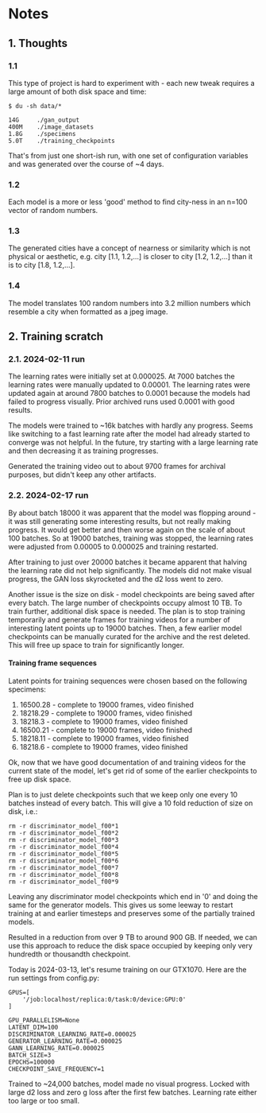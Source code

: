 # Notes

## 1. Thoughts

### 1.1

This type of project is hard to experiment with - each new tweak requires a large amount of both disk space and time:

```text
$ du -sh data/*

14G     ./gan_output
400M    ./image_datasets
1.8G    ./specimens
5.0T    ./training_checkpoints
```

That's from just one short-ish run, with one set of configuration variables and was generated over the course of ~4 days.

### 1.2

Each model is a more or less 'good' method to find city-ness in an n=100 vector of random numbers.

### 1.3

The generated cities have a concept of nearness or similarity which is not physical or aesthetic, e.g. city [1.1, 1.2,...] is closer to city [1.2, 1.2,...] than it is to city [1.8, 1.2,...].

### 1.4

The model translates 100 random numbers into 3.2 million numbers which resemble a city when formatted as a jpeg image.

## 2. Training scratch

### 2.1. 2024-02-11 run

The learning rates were initially set at 0.000025. At 7000 batches the learning rates were manually updated to 0.00001. The learning rates were updated again at around 7800 batches to 0.0001 because the models had failed to progress visually. Prior archived runs used 0.0001 with good results.

The models were trained to ~16k batches with hardly any progress. Seems like switching to a fast learning rate after the model had already started to converge was not helpful. In the future, try starting with a large learning rate and then decreasing it as training progresses.

Generated the training video out to about 9700 frames for archival purposes, but didn't keep any other artifacts.

### 2.2. 2024-02-17 run

By about batch 18000 it was apparent that the model was flopping around - it was still generating some interesting results, but not really making progress. It would get better and then worse again on the scale of about 100 batches. So at 19000 batches, training was stopped, the learning rates were adjusted from 0.00005 to 0.000025 and training restarted.

After training to just over 20000 batches it became apparent that halving the learning rate did not help significantly. The models did not make visual progress, the GAN loss skyrocketed and the d2 loss went to zero.

Another issue is the size on disk - model checkpoints are being saved after every batch. The large number of checkpoints occupy almost 10 TB. To train further, additional disk space is needed. The plan is to stop training temporarily and generate frames for training videos for a number of interesting latent points up to 19000 batches. Then, a few earlier model checkpoints can be manually curated for the archive and the rest deleted. This will free up space to train for significantly longer.

#### Training frame sequences

Latent points for training sequences were chosen based on the following specimens:

1. 16500.28 - complete to 19000 frames, video finished
2. 18218.29 - complete to 19000 frames, video finished
3. 18218.3 - complete to 19000 frames, video finished
4. 16500.21 - complete to 19000 frames, video finished
5. 18218.11 - complete to 19000 frames, video finished
6. 18218.6 - complete to 19000 frames, video finished

Ok, now that we have good documentation of and training videos for the current state of the model, let's get rid of some of the earlier checkpoints to free up disk space.

Plan is to just delete checkpoints such that we keep only one every 10 batches instead of every batch. This will give a 10 fold reduction of size on disk, i.e.:

```text
rm -r discriminator_model_f00*1
rm -r discriminator_model_f00*2
rm -r discriminator_model_f00*3
rm -r discriminator_model_f00*4
rm -r discriminator_model_f00*5
rm -r discriminator_model_f00*6
rm -r discriminator_model_f00*7
rm -r discriminator_model_f00*8
rm -r discriminator_model_f00*9
```

Leaving any discriminator model checkpoints which end in '0' and doing the same for the generator models. This gives us some leeway to restart training at and earlier timesteps and preserves some of the partially trained models.

Resulted in a reduction from over 9 TB to around 900 GB. If needed, we can use this approach to reduce the disk space occupied by keeping only very hundredth or thousandth checkpoint.

Today is 2024-03-13, let's resume training on our GTX1070. Here are the run settings from config.py:

```text
GPUS=[
    '/job:localhost/replica:0/task:0/device:GPU:0'
]

GPU_PARALLELISM=None
LATENT_DIM=100
DISCRIMINATOR_LEARNING_RATE=0.000025
GENERATOR_LEARNING_RATE=0.000025
GANN_LEARNING_RATE=0.000025
BATCH_SIZE=3
EPOCHS=100000
CHECKPOINT_SAVE_FREQUENCY=1
```

Trained to ~24,000 batches, model made no visual progress. Locked with large d2 loss and zero g loss after the first few batches. Learning rate either too large or too small.
